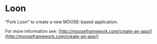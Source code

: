 Loon
=====

"Fork Loon" to create a new MOOSE-based application.

For more information see: [http://mooseframework.com/create-an-app/](http://mooseframework.com/create-an-app/)
